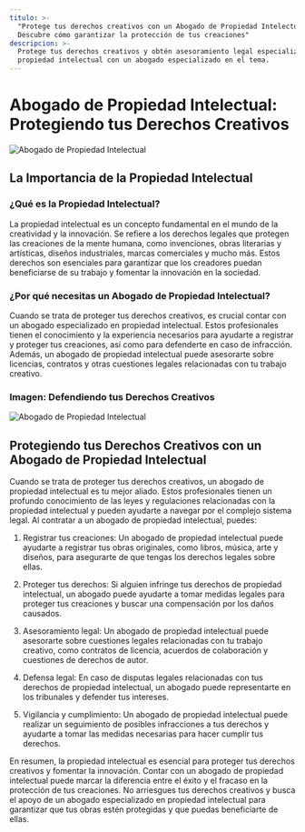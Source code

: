 ```yaml
---
titulo: >-
  "Protege tus derechos creativos con un Abogado de Propiedad Intelectual:
  Descubre cómo garantizar la protección de tus creaciones"
descripcion: >-
  Protege tus derechos creativos y obtén asesoramiento legal especializado en
  propiedad intelectual con un abogado especializado en el tema.
---
```


# Abogado de Propiedad Intelectual: Protegiendo tus Derechos Creativos

![Abogado de Propiedad Intelectual](./img/abogado-propiedad-intelectual-1.webp)

## La Importancia de la Propiedad Intelectual

### ¿Qué es la Propiedad Intelectual?

La propiedad intelectual es un concepto fundamental en el mundo de la creatividad y la innovación. Se refiere a los derechos legales que protegen las creaciones de la mente humana, como invenciones, obras literarias y artísticas, diseños industriales, marcas comerciales y mucho más. Estos derechos son esenciales para garantizar que los creadores puedan beneficiarse de su trabajo y fomentar la innovación en la sociedad.

### ¿Por qué necesitas un Abogado de Propiedad Intelectual?

Cuando se trata de proteger tus derechos creativos, es crucial contar con un abogado especializado en propiedad intelectual. Estos profesionales tienen el conocimiento y la experiencia necesarios para ayudarte a registrar y proteger tus creaciones, así como para defenderte en caso de infracción. Además, un abogado de propiedad intelectual puede asesorarte sobre licencias, contratos y otras cuestiones legales relacionadas con tu trabajo creativo.

### Imagen: Defendiendo tus Derechos Creativos

![Abogado de Propiedad Intelectual](./img/abogado-propiedad-intelectual-2.webp)

## Protegiendo tus Derechos Creativos con un Abogado de Propiedad Intelectual

Cuando se trata de proteger tus derechos creativos, un abogado de propiedad intelectual es tu mejor aliado. Estos profesionales tienen un profundo conocimiento de las leyes y regulaciones relacionadas con la propiedad intelectual y pueden ayudarte a navegar por el complejo sistema legal. Al contratar a un abogado de propiedad intelectual, puedes:

1. Registrar tus creaciones: Un abogado de propiedad intelectual puede ayudarte a registrar tus obras originales, como libros, música, arte y diseños, para asegurarte de que tengas los derechos legales sobre ellas.

2. Proteger tus derechos: Si alguien infringe tus derechos de propiedad intelectual, un abogado puede ayudarte a tomar medidas legales para proteger tus creaciones y buscar una compensación por los daños causados.

3. Asesoramiento legal: Un abogado de propiedad intelectual puede asesorarte sobre cuestiones legales relacionadas con tu trabajo creativo, como contratos de licencia, acuerdos de colaboración y cuestiones de derechos de autor.

4. Defensa legal: En caso de disputas legales relacionadas con tus derechos de propiedad intelectual, un abogado puede representarte en los tribunales y defender tus intereses.

5. Vigilancia y cumplimiento: Un abogado de propiedad intelectual puede realizar un seguimiento de posibles infracciones a tus derechos y ayudarte a tomar las medidas necesarias para hacer cumplir tus derechos.



En resumen, la propiedad intelectual es esencial para proteger tus derechos creativos y fomentar la innovación. Contar con un abogado de propiedad intelectual puede marcar la diferencia entre el éxito y el fracaso en la protección de tus creaciones. No arriesgues tus derechos creativos y busca el apoyo de un abogado especializado en propiedad intelectual para garantizar que tus obras estén protegidas y que puedas beneficiarte de ellas.
